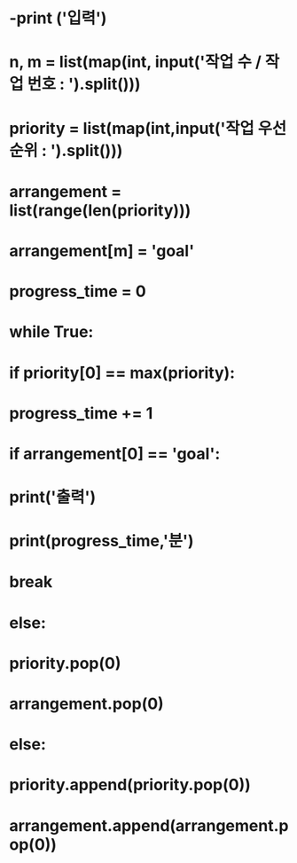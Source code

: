 # -print ('입력')
# n, m = list(map(int, input('작업 수 / 작업 번호  : ').split()))
# priority = list(map(int,input('작업 우선순위 : ').split()))

# arrangement = list(range(len(priority)))
# arrangement[m] = 'goal'

# progress_time = 0

# while True:
#        if priority[0] == max(priority):
#           progress_time += 1
#            if arrangement[0] == 'goal':
#                print('출력')
#                print(progress_time,'분')
#                break
#            else:
#                priority.pop(0)
#                arrangement.pop(0)
                
#        else:
#             priority.append(priority.pop(0))
#             arrangement.append(arrangement.pop(0))
